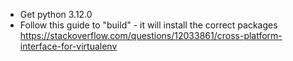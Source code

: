 * Get python 3.12.0
* Follow this guide to "build" - it will install the correct packages
https://stackoverflow.com/questions/12033861/cross-platform-interface-for-virtualenv